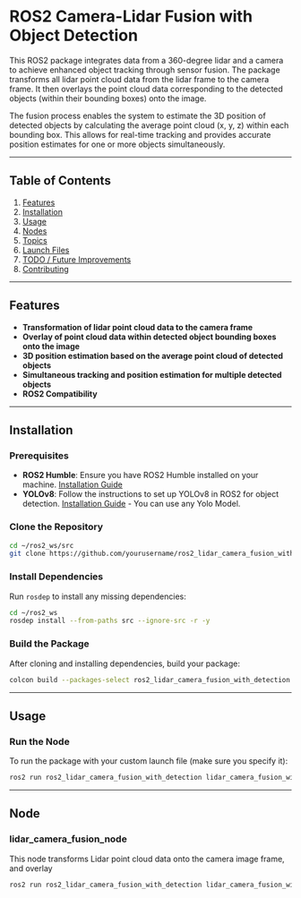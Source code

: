 # ROS2 Camera-Lidar Fusion with Object Detection

This ROS2 package integrates data from a 360-degree lidar and a camera to achieve enhanced object tracking through sensor fusion. The package transforms all lidar point cloud data from the lidar frame to the camera frame. It then overlays the point cloud data corresponding to the detected objects (within their bounding boxes) onto the image.

  The fusion process enables the system to estimate the 3D position of detected objects by calculating the average point cloud (x, y, z) within each bounding box. This allows for real-time tracking and provides accurate position estimates for one or more objects simultaneously.
  
---

## Table of Contents
1. [Features](#features)
2. [Installation](#installation)
3. [Usage](#usage)
4. [Nodes](#nodes)
5. [Topics](#topics)
6. [Launch Files](#launch-files)
7. [TODO / Future Improvements](#todo--future-improvements)
8. [Contributing](#contributing)

---

## Features
- **Transformation of lidar point cloud data to the camera frame**
- **Overlay of point cloud data within detected object bounding boxes onto the image**
- **3D position estimation based on the average point cloud of detected objects**
- **Simultaneous tracking and position estimation for multiple detected objects**
- **ROS2 Compatibility**

---

## Installation

### Prerequisites
- **ROS2 Humble**: Ensure you have ROS2 Humble installed on your machine. [Installation Guide](https://docs.ros.org/en/humble/Installation.html)
- **YOLOv8**: Follow the instructions to set up YOLOv8 in ROS2 for object detection. [Installation Guide](https://github.com/mgonzs13/yolov8_ros) - You can use any Yolo Model.

### Clone the Repository
```bash
cd ~/ros2_ws/src
git clone https://github.com/yourusername/ros2_lidar_camera_fusion_with_detection.git
```
### Install Dependencies
Run `rosdep` to install any missing dependencies:
```bash
cd ~/ros2_ws
rosdep install --from-paths src --ignore-src -r -y
```
### Build the Package
After cloning and installing dependencies, build your package:
```bash
colcon build --packages-select ros2_lidar_camera_fusion_with_detection
```
---

## Usage
### Run the Node
To run the package with your custom launch file (make sure you specify it):
```bash
ros2 run ros2_lidar_camera_fusion_with_detection lidar_camera_fusion_with_detection
```
---
## Node
### lidar_camera_fusion_node
This node transforms Lidar point cloud data onto the camera image frame, and overlay

```bash
ros2 run ros2_lidar_camera_fusion_with_detection lidar_camera_fusion_with_detection
```
